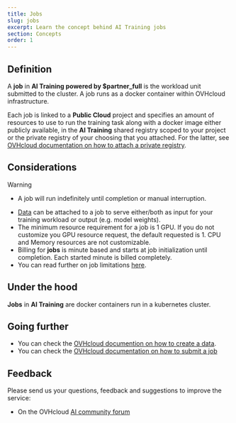 ```yaml
---
title: Jobs
slug: jobs
excerpt: Learn the concept behind AI Training jobs
section: Concepts
order: 1
---
```

## Definition

A **job** in **AI Training powered by \$partner\_full** is the workload unit submitted to the cluster. A job runs as a docker container within OVHcloud infrastructure.

Each job is linked to a **Public Cloud** project and specifies an amount of resources to use to run the training task along with a docker image either publicly available, in the **AI Training** shared registry scoped to your project or the private registry of your choosing that you attached. For the latter, see [OVHcloud documentation on how to attach a private registry](../attach-private-registry).

## Considerations

> [!warning]
> * A job will run indefinitely until completion or manual interruption.

-   [Data](../data) can be attached to a job to serve either/both as input for your training workload or output (e.g. model weights).
-   The minimum resource requirement for a job is 1 GPU. If you do not customize you GPU resource request, the default requested is 1. CPU and Memory resources are not customizable.
-   Billing for **jobs** is minute based and starts at job initialization until completion. Each started minute is billed completely.
-   You can read further on job limitations [here](../capabilities).

## Under the hood

**Jobs** in **AI Training** are docker containers run in a kubernetes cluster.

## Going further

-   You can check the [OVHcloud documention on how to create a data](../create-data).
-   You can check the [OVHcloud documentation on how to submit a job](../submit-job)

## Feedback

Please send us your questions, feedback and suggestions to improve the service:

-   On the OVHcloud [AI community forum](https://community.ovh.com/c/platform/ai-ml)
